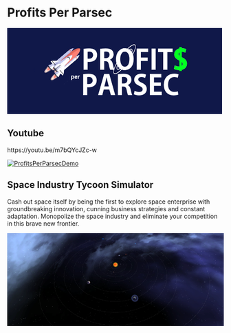 

<p align="center">  
  <h1>Profits Per Parsec</h1>
  <img src="logo_banner.png">
  <br />
  <h2>Youtube</h2>
  <p> https://youtu.be/m7bQYcJZc-w </p>
  
  [![ProfitsPerParsecDemo](http://img.youtube.com/vi/m7bQYcJZc-w/0.jpg)](http://www.youtube.com/watch?v=m7bQYcJZc-w "Thumbnail")
  
  <h2>Space Industry Tycoon Simulator</h2>
  <p>
Cash out space itself by being the first to explore space enterprise with groundbreaking innovation, cunning business strategies and constant adaptation. Monopolize the space industry and eliminate your competition in this brave new frontier. </p>
  <img src="feature1.png">
</p>
